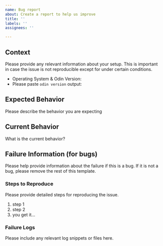 ```yaml
---
name: Bug report
about: Create a report to help us improve
title: ''
labels: ''
assignees: ''

---
```


## Context

Please provide any relevant information about your setup. This is important in case the issue is not reproducible except for under certain conditions.

* Operating System & Odin Version:
* Please paste `odin version` output:

## Expected Behavior

Please describe the behavior you are expecting

## Current Behavior

What is the current behavior?

## Failure Information (for bugs)

Please help provide information about the failure if this is a bug. If it is not a bug, please remove the rest of this template.

### Steps to Reproduce

Please provide detailed steps for reproducing the issue.

1. step 1
2. step 2
3. you get it...

### Failure Logs

Please include any relevant log snippets or files here.
